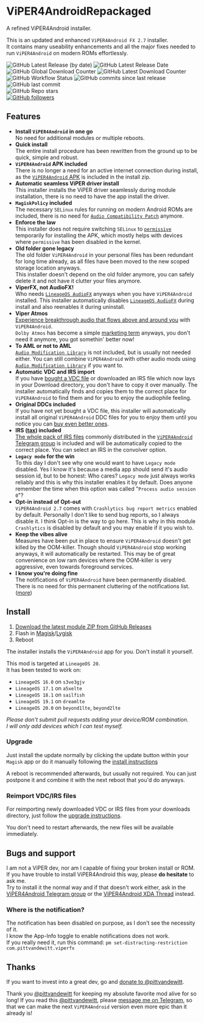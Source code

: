 # ViPER4AndroidRepackaged
A refined ViPER4Android installer.

This is an updated and enhanced `ViPER4Android FX 2.7` installer. \
It contains many useability enhancements and all the major fixes needed to run `ViPER4Android` on modern ROMs effortlessly.

![GitHub Latest Release (by date)](https://img.shields.io/github/v/release/programminghoch10/ViPER4AndroidRepackaged?label=latest&logo=github&display_name=release)
![GitHub Latest Release Date](https://img.shields.io/github/release-date/programminghoch10/ViPER4AndroidRepackaged?logo=github) \
![GitHub Global Download Counter](https://img.shields.io/github/downloads/programminghoch10/Viper4AndroidRepackaged/total?logo=github)
![GitHub Latest Download Counter](https://img.shields.io/github/downloads/programminghoch10/Viper4AndroidRepackaged/latest/total?logo=github) \
![GitHub Workflow Status](https://img.shields.io/github/actions/workflow/status/programminghoch10/ViPER4AndroidRepackaged/build.yml?logo=github%20actions&logoColor=white)
![GitHub commits since last release](https://img.shields.io/github/commits-since/programminghoch10/ViPER4AndroidRepackaged/latest?logo=git&logoColor=white)
![GitHub last commit](https://img.shields.io/github/last-commit/programminghoch10/ViPER4AndroidRepackaged?logo=git&logoColor=white) \
![GitHub Repo stars](https://img.shields.io/github/stars/programminghoch10/ViPER4AndroidRepackaged?style=social) \
[![GitHub followers](https://img.shields.io/github/followers/programminghoch10?style=social)](https://github.com/programminghoch10)

## Features

* **Install `ViPER4Android` in one go** \
  No need for additional modules or multiple reboots.
* **Quick install** \
  The entire install procedure has been rewritten from the ground up
  to be quick, simple and robust.
* **`ViPER4Android` APK included** \
  There is no longer a need for an active internet connection during install,
  as the [`ViPER4Android` APK](https://zackptg5.com/downloads/v4afx.apk)
  is included in the install zip.
* **Automatic seamless ViPER driver install** \
  This installer installs the ViPER driver seamlessly during module installation,
  there is no need to have the app install the driver.
* **`MagiskPolicy` included** \
  The necessary `SELinux` rules for running on modern Android ROMs are included,
  there is no need for [`Audio Compatibility Patch`](https://github.com/Magisk-Modules-Repo/acp) anymore.
* **Enforce the law** \
  This installer does not require switching `SELinux` to
  [`permissive`](https://stopdisablingselinux.com/)
  temporarily for installing the APK,
  which mostly helps with devices where `permissive` has been disabled in the kernel.
* **Old folder gone legacy** \
  The old folder `ViPER4Android` in your personal files has been redundant for long time already,
  as all files have been moved to the new scoped storage location anyways. \
  This installer doesn't depend on the old folder anymore,
  you can safely delete it and not have it clutter your files anymore.
* **ViperFX, not AudioFX!** \
  Who needs [`LineageOS AudioFX`](https://github.com/LineageOS/android_packages_apps_AudioFX) anyways
  when you have `ViPER4Android` installed.
  This installer automatically disables
  [`LineageOS AudioFX`](https://github.com/LineageOS/android_packages_apps_AudioFX)
  during install and also reenables it during uninstall.
* **Viper Atmos** \
  [Experience breakthrough audio that flows above and around you](https://github.com/LineageOS/android_hardware_samsung/blob/2359bd00227d706a9dda5378e7537b2e43e3c965/dap/res/values/strings.xml#L10)
  with `ViPER4Android`. \
  `Dolby Atmos` has become a simple
  [marketing term](https://www.youtube.com/watch?v=ua-JnXlDcTU)
  anyways, you don't need it anymore, you got somethin' better now!
* **To AML or not to AML** \
  [`Audio Modification Library`](https://github.com/Magisk-Modules-Repo/aml) is not included,
  but is usually not needed either.
  You can still combine `ViPER4Android` with other audio mods
  using [`Audio Modification Library`](https://github.com/Magisk-Modules-Repo/aml) if you want to.
* **Automatic VDC and IRS import** \
  If you have [bought a VDC file](https://t.me/vdcservice) or downloaded an IRS file
  which now lays in your Download directory,
  you don't have to copy it over manually.
  The installer automatically finds and copies them to the correct place
  for `ViPER4Android` to find them
  and for you to enjoy the audiophile feeling.
* **Original DDCs included** \
  If you have not yet bought a VDC file,
  this installer will automatically install all original `ViPER4Android` DDC files
  for you to enjoy them
  until you notice you can [buy even better ones](https://t.me/vdcservice).
* **IRS ([tax](https://www.youtube.com/results?search_query=kitboga+irs+scammer)) included** \
  [The whole pack of IRS files](https://drive.google.com/file/d/1Bii6ER0cNgHMspVozMIfYfFAu3l16d_-/view?usp=sharing)
  commonly distributed in the
  [`ViPER4Android` Telegram group](https://t.me/ViPER4AndroidFX)
  is included and will be automatically copied to the correct place.
  You can select an IRS in the convolver option.
* **`Legacy mode` for the win** \
  To this day I don't see why one would want to have `Legacy mode` disabled.
  Yes I know it's because a media app should send it's audio session id, but to be honest:
  Who cares?
  `Legacy mode` just always works reliably and this is why this installer enables it by default.
  Does anyone remember the time when this option was called "`Process audio session 0`"?
* **Opt-in instead of Opt-out** \
  `ViPER4Android 2.7` comes with `Crashlytics bug report metrics` enabled by default.
  Personally I don't like to send bug reports, so I always disable it.
  I think Opt-in is the way to go here.
  This is why in this module `Crashlytics` is disabled by default and you may enable if it you wish to.
* **Keep the vibes alive** \
  Measures have been put in place to ensure `ViPER4Android` doesn't get killed by the OOM-killer.
  Though should `ViPER4Android` stop working anyways, it will automatically be restarted.
  This may be of great convenience on low ram devices
  where the OOM-killer is very aggressive,
  even towards foreground services.
* **I know you're doing fine** \
  The notifications of `ViPER4Android` have been permanently disabled.
  There is no need for this permanent cluttering of the notifications list.
  ([more](#where-is-the-notification))

## Install

1. [Download the latest module ZIP from GitHub Releases](https://github.com/programminghoch10/ViPER4AndroidRepackaged/releases)
1. Flash in [Magisk](https://github.com/topjohnwu/Magisk)/[Lygisk](https://github.com/programminghoch10/Lygisk)
1. Reboot

The installer installs the `ViPER4Android` app for you.
Don't install it yourself.

This mod is targeted at `LineageOS 20`. \
It has been tested to work on:
* `LineageOS 16.0` on `s3ve3gjv`
* `LineageOS 17.1` on `a5xelte`
* `LineageOS 18.1` on `sailfish`
* `LineageOS 19.1` on `dreamlte`
* `LineageOS 20.0` on `beyond1lte`, `beyond2lte`

_Please don't submit pull requests adding your device/ROM combination._ \
_I will only add devices which I can test myself._

### Upgrade

Just install the update normally
by clicking the update button within your `Magisk` app
or do it manually following the [install instructions](#install)

A reboot is recommended afterwards,
but usually not required.
You can just postpone it
and combine it with the next reboot that you'd do anyways.

### Reimport VDC/IRS files

For reimporting newly downloaded VDC or IRS files
from your downloads directory,
just follow the [upgrade instructions](#upgrade).

You don't need to restart afterwards,
the new files will be available immediately.

## Bugs and support

I am not a ViPER dev, nor am I capable of fixing your broken install or ROM. \
If you have trouble to install ViPER4Android this way, please **do hesitate** to ask me. \
Try to install it the normal way and if that doesn't work either,
ask in the
[ViPER4Android Telegram group](https://t.me/ViPER4AndroidFX)
or the
[ViPER4Android XDA Thread](https://forum.xda-developers.com/android/apps-games/app-viper4android-fx-2-6-0-0-t3774651)
instead.

### Where is the notification?
The notification has been disabled on purpose,
as I don't see the necessity of it. \
I know the App-Info toggle to enable notifications does not work. \
If you really need it, run this command:
`pm set-distracting-restriction com.pittvandewitt.viperfx`

## Thanks

If you want to invest into a great dev,
go and [donate to @pittvandewitt](https://www.paypal.com/donate/?cmd=_s-xclick&hosted_button_id=53H9TP89FLWUU).

Thank you
[@pittvandewitt](https://github.com/pittvandewitt)
for keeping my absolute favorite mod alive for so long!
If you read this [@pittvandewitt](https://t.me/pittvandewitt),
please [message me on Telegram](https://t.me/programminghoch10),
so that we can make the next `ViPER4Android` version even more epic than it already is!
